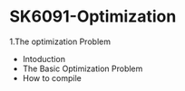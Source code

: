 # SK6091-Optimization
1.The optimization Problem
  - Intoduction
  - The Basic Optimization Problem 
  - How to compile 
